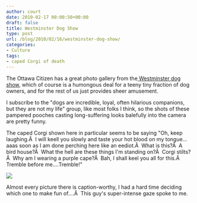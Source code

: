 ```yaml
---
author: court
date: 2010-02-17 00:00:50+00:00
draft: false
title: Westminster Dog Show
type: post
url: /blog/2010/02/16/westminster-dog-show/
categories:
- Culture
tags:
- caped Corgi of death
---
```


The Ottawa Citizen has a great photo gallery from the[ Westminster dog show](http://www.ottawacitizen.com/Photos+updated+Westminster+Kennel+Club+Show/2566899/story.html), which of course is a humongous deal for a teeny tiny fraction of dog owners, and for the rest of us just provides sheer amusement.

I subscribe to the "dogs are incredible, loyal, often hilarious companions, but they are not my life" group, like most folks I think, so the shots of these pampered pooches casting long-suffering looks balefully into the camera are pretty funny.

The caped Corgi shown here in particular seems to be saying "Oh, keep laughing.Â  I will keell you slowly and taste your hot blood on my tongue... aaas soon as I am done perching here like an eediot.Â  What is this?Â  A bird house?Â  What the hell are these things I'm standing on?Â  Corgi stilts?Â  Why am I wearing a purple cape?Â  Bah, I shall keel you all for this.Â  Tremble before me....Tremble!"

[![](http://www.vallentyne.com/blog/wp-content/uploads/2010/02/corgi.jpg)
](http://www.vallentyne.com/blog/wp-content/uploads/2010/02/corgi.jpg)

Almost every picture there is caption-worthy, I had a hard time deciding which one to make fun of....Â  This guy's super-intense gaze spoke to me.
